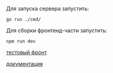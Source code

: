 Для запуска сервера запустить:
```shell
go run ./cmd/
```

Для сборки фронтенд-части запустить:
```shell
npm run dev
```

[тестовый фронт](http://localhost:8000/swagger/index.html#)

[документация](http://localhost:8000/swagger/index.html#)
